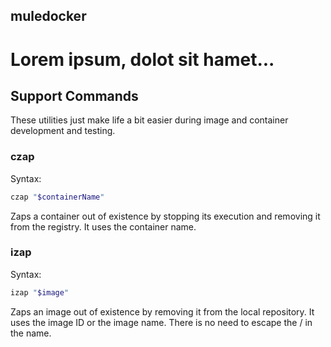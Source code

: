 ## muledocker

Lorem ipsum, dolot sit hamet...
===


## Support Commands

These utilities just make life a bit easier during image and container
development and testing.


### czap
Syntax:

```bash
czap "$containerName"
```

Zaps a container out of existence by stopping its execution and
removing it from the registry.  It uses the container name.


### izap
Syntax:

```bash
izap "$image"
````

Zaps an image out of existence by removing it from the local
repository.  It uses the image ID or the image name.  There is
no need to escape the / in the name.


